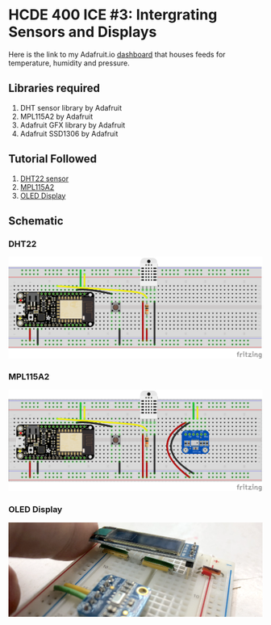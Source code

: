 # HCDE 400 ICE #3: Intergrating Sensors and Displays
Here is the link to my Adafruit.io [dashboard](https://io.adafruit.com/LuffyWesley/dashboards/analog) that houses feeds for temperature, humidity and pressure.

## Libraries required
1. DHT sensor library by Adafruit
2. MPL115A2 by Adafruit
3. Adafruit GFX library by Adafruit
4. Adafruit SSD1306 by Adafruit

## Tutorial Followed
1. [DHT22 sensor](https://learn.adafruit.com/dht/overview)
2. [MPL115A2](https://www.adafruit.com/product/992?gclid=CjwKCAjwqLblBRBYEiwAV3pCJko03onTE53auLlEQTZuxhZDvP1G64cttjxB3FxMnRrifscPLeQH2BoCc4sQAvD_BwE)
3. [OLED Display](https://learn.adafruit.com/monochrome-oled-breakouts/overview)

## Schematic
### DHT22
![DHT22](dht22.png)
### MPL115A2
![MPL115A2](mpl115a2.png)
### OLED Display
![OLED](oled.png)